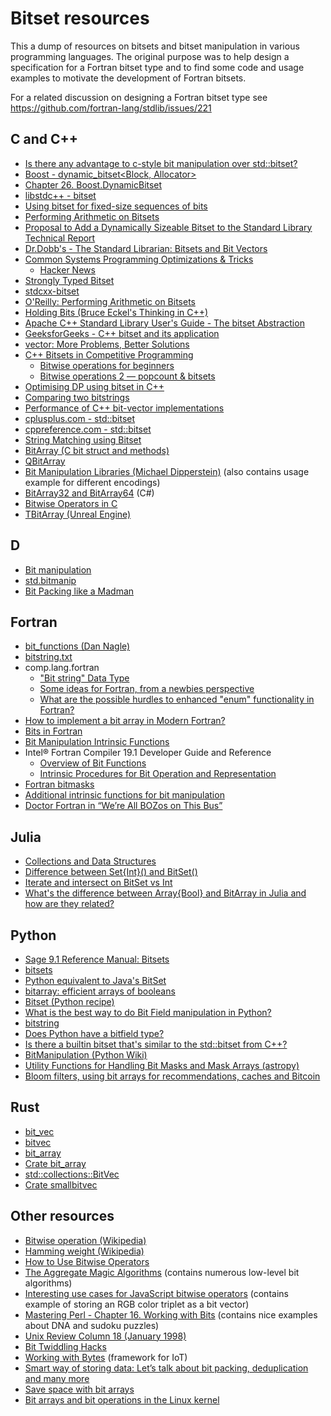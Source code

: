 # Bitset resources

This a dump of resources on bitsets and bitset manipulation in various programming languages. The original purpose was to help design a specification for a Fortran bitset type and to find some code and usage examples to motivate the development of Fortran bitsets.

For a related discussion on designing a Fortran bitset type see https://github.com/fortran-lang/stdlib/issues/221

## C and C++

* [Is there any advantage to c-style bit manipulation over std::bitset?](https://softwareengineering.stackexchange.com/questions/284160/is-there-any-advantage-to-c-style-bit-manipulation-over-stdbitset)
* [Boost - dynamic_bitset<Block, Allocator>](https://valelab4.ucsf.edu/svn/3rdpartypublic/boost/libs/dynamic_bitset/dynamic_bitset.html)
* [Chapter 26. Boost.DynamicBitset](https://theboostcpplibraries.com/boost.dynamicbitset)
* [libstdc++ - bitset](https://www.cs.auckland.ac.nz/references/c/libstdcpp-api/a00978_source.html)
* [Using bitset for fixed-size sequences of bits](https://subscription.packtpub.com/book/application_development/9781786465184/5/ch05lvl1sec50/using-bitset-for-fixed-size-sequences-of-bits)
* [Performing Arithmetic on Bitsets](https://flylib.com/books/en/2.131.1/performing_arithmetic_on_bitsets.html)
* [Proposal to Add a Dynamically Sizeable Bitset to the Standard Library Technical Report](http://93.90.116.65/JTC1/SC22/WG21/docs/papers/2006/n2050.pdf)
* [Dr.Dobb's - The Standard Librarian: Bitsets and Bit Vectors](https://www.drdobbs.com/the-standard-librarian-bitsets-and-bit-v/184401382)
* [Common Systems Programming Optimizations & Tricks](https://paulcavallaro.com/blog/common-systems-programming-optimizations-tricks/)
    - [Hacker News](https://news.ycombinator.com/item?id=21026522)
* [Strongly Typed Bitset](http://www.open-std.org/jtc1/sc22/wg21/docs/papers/2014/n4202.html)
* [stdcxx-bitset](https://github.com/fmatthew5876/stdcxx-bitset)
* [O'Reilly: Performing Arithmetic on Bitsets](https://www.oreilly.com/library/view/c-cookbook/0596007612/ch11s20.html)
* [Holding Bits (Bruce Eckel's Thinking in C++)](https://www.fi.muni.cz/usr/jkucera/tic/tic0230.html)
* [Apache C++ Standard Library User's Guide - The bitset Abstraction](https://stdcxx.apache.org/doc/stdlibug/8-4.html)
* [GeeksforGeeks - C++ bitset and its application](https://www.geeksforgeeks.org/c-bitset-and-its-application/)
* [vector<bool>: More Problems, Better Solutions](http://www.gotw.ca/publications/N1211.pdf)
* [C++ Bitsets in Competitive Programming](https://www.youtube.com/watch?v=jqJ5s077OKo)
    - [Bitwise operations for beginners](https://codeforces.com/blog/entry/73490)
    - [Bitwise operations 2 — popcount & bitsets](https://codeforces.com/blog/entry/73558)
* [Optimising DP using bitset in C++](https://codeforces.com/blog/entry/45576)
* [Comparing two bitstrings](http://www.thijsjanzen.nl/Old/bitcomparison.shtml)
* [Performance of C++ bit-vector implementations](https://www.researchgate.net/publication/220803585_Performance_of_C_bit-vector_implementations)
* [cplusplus.com - std::bitset](http://www.cplusplus.com/reference/bitset/bitset/)
* [cppreference.com - std::bitset](https://en.cppreference.com/w/cpp/utility/bitset)
* [String Matching using Bitset](https://iq.opengenus.org/string-matching-using-bitset/)
* [BitArray (C bit struct and methods)](https://github.com/noporpoise/BitArray)
* [QBitArray](https://doc.qt.io/archives/qt-4.8/qbitarray.html)
* [Bit Manipulation Libraries (Michael Dipperstein)](http://michael.dipperstein.com/bitlibs/) (also contains usage example for different encodings)
* [BitArray32 and BitArray64](https://www.jacksondunstan.com/articles/5126) (C#)
* [Bitwise Operators in C](http://www2.mta.ac.il/~hbinsky/c%20content/Bits.pdf)
* [TBitArray (Unreal Engine)](https://docs.unrealengine.com/en-US/API/Runtime/Core/Containers/TBitArray/index.html)

## D

* [Bit manipulation](https://tour.dlang.org/tour/en/gems/bit-manipulation)
* [std.bitmanip](https://dlang.org/phobos/std_bitmanip.html)
* [Bit Packing like a Madman](http://dconf.org/2016/talks/sechet.html)

## Fortran

* [bit_functions (Dan Nagle)](http://www.daniellnagle.com/bitfunc.html)
* [bitstring.txt](http://www.fortranlib.com/bitstring.txt)
* comp.lang.fortran
    - ["Bit string" Data Type](https://groups.google.com/g/comp.lang.fortran/c/VHihgHIbGMg/m/NC9SJ9NlyhQJ)
    - [Some ideas for Fortran, from a newbies perspective](https://groups.google.com/g/comp.lang.fortran/c/m6qz7hC4a7M)
    - [What are the possible hurdles to enhanced "enum" functionality in Fortran?](https://groups.google.com/g/comp.lang.fortran/c/iWUgXY0UJ4s/m/c3nnuNJaEAAJ)
* [How to implement a bit array in Modern Fortran?](https://stackoverflow.com/questions/14143677/how-to-implement-a-bit-array-in-modern-fortran)
* [Bits in Fortran](http://www.phys.ufl.edu/~coldwell/MultiplePrecision/Bob/BitsInFortran.htm)
* [Bit Manipulation Intrinsic Functions](http://www2.phys.canterbury.ac.nz/dept/docs/manuals/Fortran-90/HTMLNotesnode158.html)
* Intel® Fortran Compiler 19.1 Developer Guide and Reference
  - [Overview of Bit Functions](https://software.intel.com/content/www/us/en/develop/documentation/fortran-compiler-developer-guide-and-reference/top/language-reference/intrinsic-procedures/overview-of-bit-functions.html)
  - [Intrinsic Procedures for Bit Operation and Representation](https://software.intel.com/content/www/us/en/develop/documentation/fortran-compiler-developer-guide-and-reference/top/language-reference/a-to-z-reference/language-summary-tables/intrinsic-procedures-for-bit-operation-and-representation.html)
* [Fortran bitmasks](http://pdebuyl.be/blog/2018/fortran-bitmasks.html)
* [Additional intrinsic functions for bit manipulation](https://www.nag.com/nagware/np/r61_doc/nag_f2008.html#AUTOTOC_6_2)
* [Doctor Fortran in “We’re All BOZos on This Bus”](https://stevelionel.com/drfortran/2020/08/11/doctor-fortran-in-were-all-bozos-on-this-bus/)

## Julia

* [Collections and Data Structures](https://docs.julialang.org/en/v1/base/collections/#Collections-and-Data-Structures)
* [Difference between Set{Int}() and BitSet()](https://discourse.julialang.org/t/difference-between-set-int-and-bitset/27737)
* [Iterate and intersect on BitSet vs Int](https://discourse.julialang.org/t/iterate-and-intersect-on-bitset-vs-int/30345)
* [What's the difference between Array{Bool} and BitArray in Julia and how are they related?](https://stackoverflow.com/questions/29623059/whats-the-difference-between-arraybool-and-bitarray-in-julia-and-how-are-they)

## Python

* [Sage 9.1 Reference Manual: Bitsets](https://doc.sagemath.org/html/en/reference/data_structures/sage/data_structures/bitset.html)
* [bitsets](https://pypi.org/project/bitsets/)
* [Python equivalent to Java's BitSet](https://stackoverflow.com/questions/3946086/python-equivalent-to-javas-bitset)
* [bitarray: efficient arrays of booleans](https://pypi.org/project/bitarray/)
* [Bitset (Python recipe)](https://code.activestate.com/recipes/576738-bitset/)
* [What is the best way to do Bit Field manipulation in Python?](https://stackoverflow.com/questions/39663/what-is-the-best-way-to-do-bit-field-manipulation-in-python/)
* [bitstring](https://github.com/scott-griffiths/bitstring)
* [Does Python have a bitfield type?](https://stackoverflow.com/questions/142812/does-python-have-a-bitfield-type)
* [Is there a builtin bitset that's similar to the std::bitset from C++?](https://stackoverflow.com/questions/34496234/is-there-a-builtin-bitset-thats-similar-to-the-stdbitset-from-c/34496589)
* [BitManipulation (Python Wiki)](https://wiki.python.org/moin/BitManipulation)
* [Utility Functions for Handling Bit Masks and Mask Arrays (astropy)](https://docs.astropy.org/en/stable/nddata/bitmask.html)
* [Bloom filters, using bit arrays for recommendations, caches and Bitcoin](https://bart.degoe.de/bloom-filters-bit-arrays-recommendations-caches-bitcoin/)


## Rust

* [bit_vec](https://contain-rs.github.io/bit-vec/bit_vec/)
* [bitvec](https://docs.rs/bitvec/0.19.3/bitvec/)
* [bit_array](https://docs.rs/bit-array/0.4.4/bit_array/)
* [Crate bit_array](https://ambaxter.github.io/bit_array/bit_array/)
* [std::collections::BitVec](https://doc.rust-lang.org/1.2.0/std/collections/struct.BitVec.html)
* [Crate smallbitvec](https://docs.rs/smallbitvec/2.5.0/smallbitvec/)

## Other resources

* [Bitwise operation (Wikipedia)](https://en.wikipedia.org/wiki/Bitwise_operation)
* [Hamming weight (Wikipedia)](https://en.wikipedia.org/wiki/Hamming_weight)
* [How to Use Bitwise Operators](https://medium.com/better-programming/how-to-use-bitwise-operators-90cd7a3a0fd7)
* [The Aggregate Magic Algorithms](http://aggregate.org/MAGIC/) (contains numerous low-level bit algorithms)
* [Interesting use cases for JavaScript bitwise operators](https://blog.logrocket.com/interesting-use-cases-for-javascript-bitwise-operators/) (contains example of storing an RGB color triplet as a bit vector)
* [Mastering Perl - Chapter 16. Working with Bits](https://www.oreilly.com/library/view/mastering-perl/9780596527242/ch16.html) (contains nice examples about DNA and sudoku puzzles)
* [Unix Review Column 18 (January 1998)](http://www.stonehenge.com/merlyn/UnixReview/col18.html)
* [Bit Twiddling Hacks](https://graphics.stanford.edu/~seander/bithacks.html)
* [Working with Bytes](https://www.thethingsnetwork.org/docs/devices/bytes.html) (framework for IoT)
* [Smart way of storing data: Let’s talk about bit packing, deduplication and many more](https://towardsdatascience.com/smart-way-of-storing-data-d22dd5077340)
* [Save space with bit arrays](https://www.perl.com/article/save-space-with-bit-arrays/)
* [Bit arrays and bit operations in the Linux kernel](https://0xax.gitbooks.io/linux-insides/content/DataStructures/linux-datastructures-3.html)